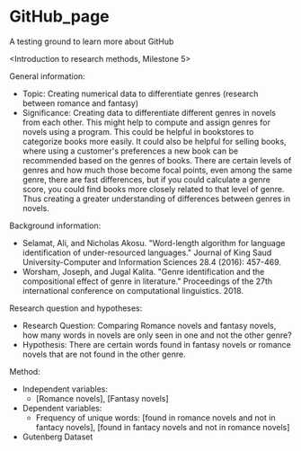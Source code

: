 # GitHub_page
A testing ground to learn more about GitHub

<Introduction to research methods, Milestone 5>

General information:
- Topic: Creating numerical data to differentiate genres (research between romance and fantasy)
- Significance: Creating data to differentiate different genres in novels from each other. This might help to compute and assign genres for novels using a program. This could be helpful in bookstores to categorize books more easily. It could also be helpful for selling books, where using a customer's preferences a new book can be recommended based on the genres of books. There are certain levels of genres and how much those become focal points, even among the same genre, there are fast differences, but if you could calculate a genre score, you could find books more closely related to that level of genre. Thus creating a greater understanding of differences between genres in novels.

Background information:
- Selamat, Ali, and Nicholas Akosu. "Word-length algorithm for language identification of under-resourced languages." Journal of King Saud University-Computer and Information Sciences 28.4 (2016): 457-469.
- Worsham, Joseph, and Jugal Kalita. "Genre identification and the compositional effect of genre in literature." Proceedings of the 27th international conference on computational linguistics. 2018.

Research question and hypotheses:
- Research Question: Comparing Romance novels and fantasy novels, how many words in novels are only seen in one and not the other genre?
- Hypothesis: There are certain words found in fantasy novels or romance novels that are not found in the other genre.

Method:
- Independent variables:
  - [Romance novels], [Fantasy novels]
- Dependent variables:
  - Frequency of unique words: [found in romance novels and not in fantacy novels], [found in fantacy novels and not in romance novels]
- Gutenberg Dataset
